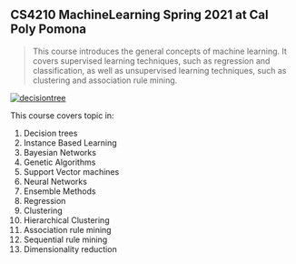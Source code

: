 ## CS4210 MachineLearning Spring 2021 at Cal Poly Pomona

> This course introduces the general concepts of machine learning. It covers supervised learning techniques, such as regression and classification, as well as unsupervised learning techniques, such as clustering and association rule mining.

<a href="https://ibb.co/fNxT4Yf"><img src="https://image.shutterstock.com/image-vector/machine-learning-vector-banner-word-260nw-1101527663.jpg" alt="decisiontree" border="0"></a>

This course covers topic in:
1. Decision trees
2. Instance Based Learning
3. Bayesian Networks
4. Genetic Algorithms
5. Support Vector machines
6. Neural Networks
7. Ensemble Methods
8. Regression
9. Clustering
10. Hierarchical Clustering
11. Association rule mining
12. Sequential rule mining
13. Dimensionality reduction

